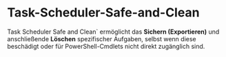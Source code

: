 # Task-Scheduler-Safe-and-Clean
Task Scheduler Safe and Clean` ermöglicht das **Sichern (Exportieren)** und anschließende **Löschen** spezifischer Aufgaben, selbst wenn diese beschädigt oder für PowerShell-Cmdlets nicht direkt zugänglich sind.
